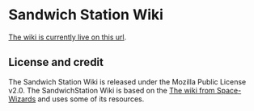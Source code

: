 # Sandwich Station Wiki

[The wiki is currently live on this url](https://docs.b3ckdoor.com).

## License and credit

The Sandwich Station Wiki is released under the Mozilla Public License v2.0.
The SandwichStation Wiki is based on the [The wiki from Space-Wizards](https://github.com/space-wizards/docs) and uses some of its resources.